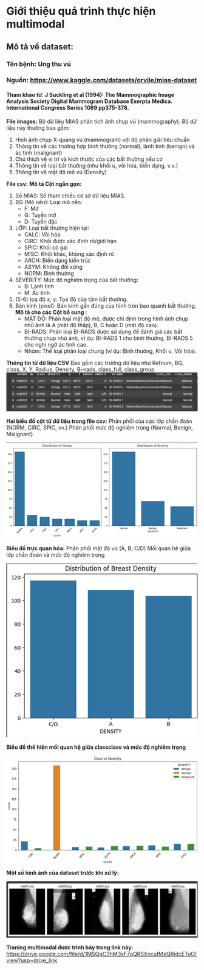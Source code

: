 # Giới thiệu quá trình thực hiện multimodal 
## Mô tả về dataset: 
### Tên bệnh: Ung thu vú
### Nguồn: https://www.kaggle.com/datasets/orvile/mias-dataset
#### Tham khảo từ: J Suckling et al (1994): The Mammographic Image Analysis Society Digital Mammogram Database Exerpta Medica. International Congress Series 1069 pp375-378.

**File images:**
Bộ dữ liệu MIAS phân tích ảnh chụp vú (mammography). Bộ dữ liệu này thường bao gồm:

1.  Hình ảnh chụp X-quang vú (mammogram) với độ phân giải tiêu chuẩn
2.  Thông tin về các trường hợp bình thường (normal), lành tính (benign) và ác tính (malignant)
3.  Chú thích về vị trí và kích thước của các bất thường nếu có
4.  Thông tin về loại bất thường (như khối u, vôi hóa, biến dạng, v.v.) 
5.  Thông tin về mật độ mô vú (Density)


**File csv:**
**Mô tả Cột ngắn gọn:**
1. Số MIAS: Số tham chiếu cơ sở dữ liệu MIAS.
2. BG (Mô nền): Loại mô nền:
    -   F: Mỡ
    -   G: Tuyến mỡ
    -   D: Tuyến đặc
3. LỚP: Loại bất thường hiện tại:
    -   CALC: Vôi hóa
    -   CIRC: Khối được xác định rõ/giới hạn
    -   SPIC: Khối có gai
    -   MISC: Khối khác, không xác định rõ
    -   ARCH: Biến dạng kiến trúc
    -   ASYM: Không đối xứng
    -   NORM: Bình thường
4. SEVERITY: Mức độ nghiêm trọng của bất thường:
    -   B: Lành tính
    -   M: Ác tính
5. (5-6) tọa độ x, y: Tọa độ của tâm bất thường.
6. Bán kính (pixel): Bán kính gần đúng của hình tròn bao quanh bất thường.
**Mô tả cho các Cột bổ sung :**
    -   MẬT ĐỘ: Phân loại mật độ mô, được chỉ định trong hình ảnh chụp nhũ ảnh là A (mật độ thấp), B, C hoặc D (mật độ cao).
    -   BI-RADS: Phân loại BI-RADS được sử dụng để đánh giá các bất thường chụp nhũ ảnh, ví dụ: BI-RADS 1 cho bình thường, BI-RADS 5 cho nghi ngờ ác tính cao.
    -   Nhóm: Thể loại phân loại chung (ví dụ: Bình thường, Khối u, Vôi hóa).

**Thông tin từ dữ liệu CSV**
Bao gồm các trường dữ liệu như Refnum, BG, class, X, Y, Radius, Density, Bi-rads, class_full, class_group 
   ![alt text](/images/bang_data_csv.png)

**Hai biểu đồ cột từ dữ liệu trong file csv:**
Phân phối của các lớp chẩn đoán (NORM, CIRC, SPIC, vv.)
Phân phối mức độ nghiêm trọng (Normal, Benign, Malignant)

![alt text](/images/bieu_do_phan_phoi_chuan_doan_do_nghiem_trong.png)

**Biểu đồ trực quan hóa:**
Phân phối mật độ vú (A, B, C/D)
Mối quan hệ giữa lớp chẩn đoán và mức độ nghiêm trọng

![alt text](/images/bieu_do_truc_quan_hoa.png)

**Biểu đồ thể hiện mối quan hệ giữa classclass và mức độ nghiêm trọng**

![alt text](/images/bieu_do_classification.png)

**Một số hình ảnh của dataset trước khi xử lý:**

![alt text](/images/hinh_anh_dataset.png)

**Traning multimodal được trình bày trong link này:** https://drive.google.com/file/d/1MSQgC3hM3xF7qQRSXncufMzQRjdcETuO/view?usp=drive_link
